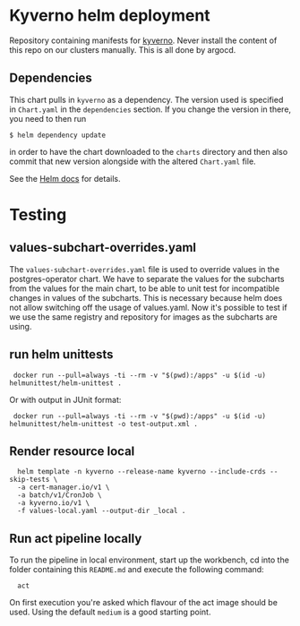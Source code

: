 # Kyverno helm deployment

Repository containing manifests for [kyverno](https://github.com/kyverno/kyverno/).
Never install the content of this repo on our clusters manually. This is all done by argocd.

## Dependencies

This chart pulls in `kyverno` as a dependency. The version
used is specified in `Chart.yaml` in the `dependencies` section.
If you change the version in there, you need to then run

    $ helm dependency update

in order to have the chart downloaded to the `charts` directory
and then also commit that new version alongside with the altered
`Chart.yaml` file.

See the [Helm docs](https://helm.sh/docs/topics/charts/#chart-dependencies)
for details.

# Testing

## values-subchart-overrides.yaml

The `values-subchart-overrides.yaml` file is used to override values in the postgres-operator chart.
We have to separate the values for the subcharts from the values for the main chart, to be able to
unit test for incompatible changes in values of the subcharts. This is necessary because helm does not allow
switching off the usage of values.yaml. Now it's possible to test if we use the same registry and repository
for images as the subcharts are using.

## run helm unittests

```shell
 docker run --pull=always -ti --rm -v "$(pwd):/apps" -u $(id -u) helmunittest/helm-unittest .
```

Or with output in JUnit format:

```shell
 docker run --pull=always -ti --rm -v "$(pwd):/apps" -u $(id -u) helmunittest/helm-unittest -o test-output.xml .
```

## Render resource local

```
  helm template -n kyverno --release-name kyverno --include-crds --skip-tests \
  -a cert-manager.io/v1 \
  -a batch/v1/CronJob \
  -a kyverno.io/v1 \
  -f values-local.yaml --output-dir _local .
```

## Run act pipeline locally

To run the pipeline in local environment, start up the workbench, cd into the folder containing this
`README.md` and execute the following command:

```shell
  act
```

On first execution you're asked which flavour of the act image should be used. Using the default `medium`
is a good starting point.
